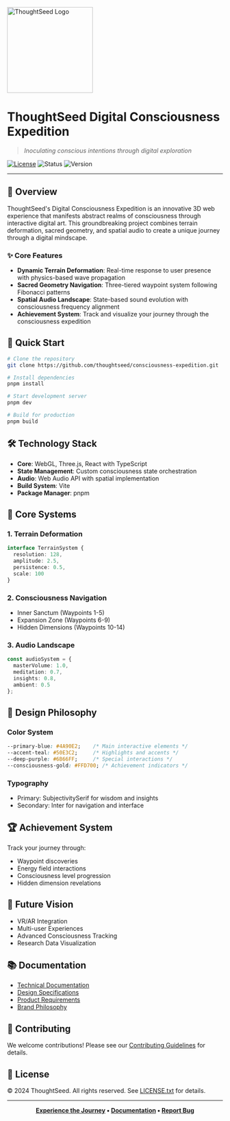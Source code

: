 <img src="public/images/logo-dark-nobg.png" alt="ThoughtSeed Logo" width="200"/>

# ThoughtSeed Digital Consciousness Expedition

> *Inoculating conscious intentions through digital exploration*

[![License](https://img.shields.io/badge/license-MIT-blue.svg)](LICENSE.txt)
![Status](https://img.shields.io/badge/status-active-success.svg)
![Version](https://img.shields.io/badge/version-1.0.0-blue.svg)

---

## 🌟 Overview

ThoughtSeed's Digital Consciousness Expedition is an innovative 3D web experience that manifests abstract realms of consciousness through interactive digital art. This groundbreaking project combines terrain deformation, sacred geometry, and spatial audio to create a unique journey through a digital mindscape.

### ✨ Core Features

- **Dynamic Terrain Deformation**: Real-time response to user presence with physics-based wave propagation
- **Sacred Geometry Navigation**: Three-tiered waypoint system following Fibonacci patterns
- **Spatial Audio Landscape**: State-based sound evolution with consciousness frequency alignment
- **Achievement System**: Track and visualize your journey through the consciousness expedition

## 🚀 Quick Start

```bash
# Clone the repository
git clone https://github.com/thoughtseed/consciousness-expedition.git

# Install dependencies
pnpm install

# Start development server
pnpm dev

# Build for production
pnpm build
```

## 🛠 Technology Stack

- **Core**: WebGL, Three.js, React with TypeScript
- **State Management**: Custom consciousness state orchestration
- **Audio**: Web Audio API with spatial implementation
- **Build System**: Vite
- **Package Manager**: pnpm

## 🎯 Core Systems

### 1. Terrain Deformation
```typescript
interface TerrainSystem {
  resolution: 128,
  amplitude: 2.5,
  persistence: 0.5,
  scale: 100
}
```

### 2. Consciousness Navigation
- Inner Sanctum (Waypoints 1-5)
- Expansion Zone (Waypoints 6-9)
- Hidden Dimensions (Waypoints 10-14)

### 3. Audio Landscape
```typescript
const audioSystem = {
  masterVolume: 1.0,
  meditation: 0.7,
  insights: 0.8,
  ambient: 0.5
};
```

## 🎨 Design Philosophy

### Color System
```css
--primary-blue: #4A90E2;    /* Main interactive elements */
--accent-teal: #50E3C2;     /* Highlights and accents */
--deep-purple: #6B66FF;     /* Special interactions */
--consciousness-gold: #FFD700; /* Achievement indicators */
```

### Typography
- Primary: SubjectivitySerif for wisdom and insights
- Secondary: Inter for navigation and interface

## 🏆 Achievement System

Track your journey through:
- Waypoint discoveries
- Energy field interactions
- Consciousness level progression
- Hidden dimension revelations

## 🔮 Future Vision

- VR/AR Integration
- Multi-user Experiences
- Advanced Consciousness Tracking
- Research Data Visualization

## 📚 Documentation

- [Technical Documentation](brand-docs/tech-doc.md)
- [Design Specifications](brand-docs/design-specs.md)
- [Product Requirements](brand-docs/prd.md)
- [Brand Philosophy](brand-docs/brand-philosophy.md)

## 🤝 Contributing

We welcome contributions! Please see our [Contributing Guidelines](CONTRIBUTING.md) for details.

## 📄 License

© 2024 ThoughtSeed. All rights reserved. See [LICENSE.txt](LICENSE.txt) for details.

---

<div align="center">

**[Experience the Journey](https://thoughtseed.space) • [Documentation](brand-docs/) • [Report Bug](https://github.com/thoughtseed/consciousness-expedition/issues)**

</div>

